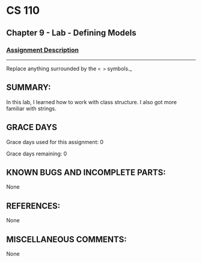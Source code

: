 # CS 110
## Chapter 9 - Lab - Defining Models

### [Assignment Description](https://docs.google.com/document/d/15DfkIaMl1zTHGfpNH6NFQGl9UYp_GamYK79O8CZCddc/edit?usp=sharing)

***
Replace anything surrounded by the `< >` symbols._

## SUMMARY:

In this lab, I learned how to work with class structure. I also got more familiar with strings. 

## GRACE DAYS
Grace days used for this assignment: 0

Grace days remaining: 0

## KNOWN BUGS AND INCOMPLETE PARTS:

None

## REFERENCES:

None

## MISCELLANEOUS COMMENTS:

None